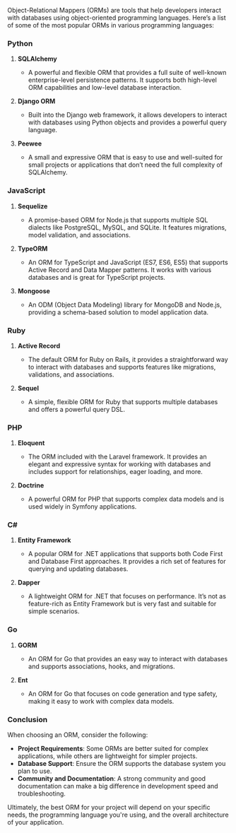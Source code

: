 

Object-Relational Mappers (ORMs) are tools that help developers interact with databases using object-oriented programming languages. Here’s a list of some of the most popular ORMs in various programming languages:

### Python
1. **SQLAlchemy**
   - A powerful and flexible ORM that provides a full suite of well-known enterprise-level persistence patterns. It supports both high-level ORM capabilities and low-level database interaction.
   
2. **Django ORM**
   - Built into the Django web framework, it allows developers to interact with databases using Python objects and provides a powerful query language.

3. **Peewee**
   - A small and expressive ORM that is easy to use and well-suited for small projects or applications that don’t need the full complexity of SQLAlchemy.

### JavaScript
1. **Sequelize**
   - A promise-based ORM for Node.js that supports multiple SQL dialects like PostgreSQL, MySQL, and SQLite. It features migrations, model validation, and associations.

2. **TypeORM**
   - An ORM for TypeScript and JavaScript (ES7, ES6, ES5) that supports Active Record and Data Mapper patterns. It works with various databases and is great for TypeScript projects.

3. **Mongoose**
   - An ODM (Object Data Modeling) library for MongoDB and Node.js, providing a schema-based solution to model application data.

### Ruby
1. **Active Record**
   - The default ORM for Ruby on Rails, it provides a straightforward way to interact with databases and supports features like migrations, validations, and associations.

2. **Sequel**
   - A simple, flexible ORM for Ruby that supports multiple databases and offers a powerful query DSL.

### PHP
1. **Eloquent**
   - The ORM included with the Laravel framework. It provides an elegant and expressive syntax for working with databases and includes support for relationships, eager loading, and more.

2. **Doctrine**
   - A powerful ORM for PHP that supports complex data models and is used widely in Symfony applications.

### C#
1. **Entity Framework**
   - A popular ORM for .NET applications that supports both Code First and Database First approaches. It provides a rich set of features for querying and updating databases.

2. **Dapper**
   - A lightweight ORM for .NET that focuses on performance. It’s not as feature-rich as Entity Framework but is very fast and suitable for simple scenarios.

### Go
1. **GORM**
   - An ORM for Go that provides an easy way to interact with databases and supports associations, hooks, and migrations.

2. **Ent**
   - An ORM for Go that focuses on code generation and type safety, making it easy to work with complex data models.

### Conclusion
When choosing an ORM, consider the following:
- **Project Requirements**: Some ORMs are better suited for complex applications, while others are lightweight for simpler projects.
- **Database Support**: Ensure the ORM supports the database system you plan to use.
- **Community and Documentation**: A strong community and good documentation can make a big difference in development speed and troubleshooting.

Ultimately, the best ORM for your project will depend on your specific needs, the programming language you're using, and the overall architecture of your application.

